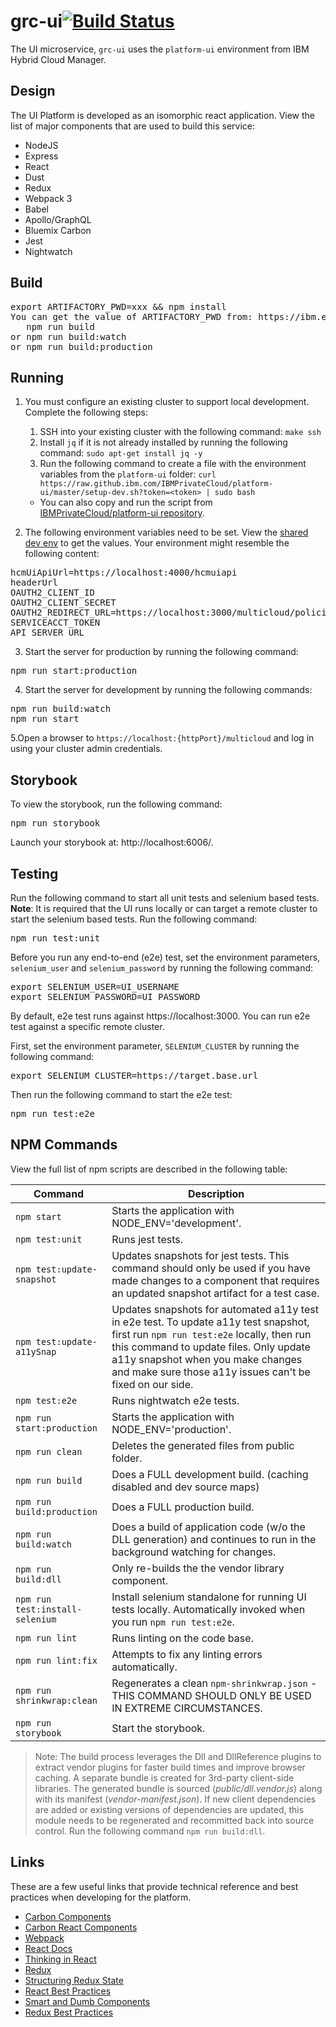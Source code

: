 # grc-ui[![Build Status](https://travis-ci.com/open-cluster-management/grc-ui.svg?token=1xoYGv8XzWhB2heDk2My&branch=master)](https://travis-ci.com/open-cluster-management/grc-ui)
The UI microservice, `grc-ui` uses the `platform-ui` environment from IBM Hybrid Cloud Manager.

## Design

The UI Platform is developed as an isomorphic react application. View the list of major components that are used to build this service:

* NodeJS
* Express
* React
* Dust
* Redux
* Webpack 3
* Babel
* Apollo/GraphQL
* Bluemix Carbon
* Jest
* Nightwatch


## Build

<pre>
export ARTIFACTORY_PWD=xxx && npm install
You can get the value of ARTIFACTORY_PWD from: https://ibm.ent.box.com/notes/287638278960
   npm run build
or npm run build:watch
or npm run build:production
</pre>

## Running

<!--for consistency purposes, I suggest that you change the section title from Running to Installation-->
1. You must configure an existing cluster to support local development. Complete the following steps: <!--The localhost redirect ui registration URL was removed by the auth team.  < is this statement needed?-->

   1. SSH into your existing cluster with the following command: `make ssh`
   2. Install `jq` if it is not already installed by running the following command: `sudo apt-get install jq -y`
   3. Run the following command to create a file with the environment variables from the `platform-ui` folder:
      `curl https://raw.github.ibm.com/IBMPrivateCloud/platform-ui/master/setup-dev.sh?token=<token> | sudo bash`
      
     * You can also copy and run the script from [IBMPrivateCloud/platform-ui repository](https://github.ibm.com/IBMPrivateCloud/platform-ui/blob/master/setup-dev.sh).

2. The following environment variables need to be set. View the [shared dev env](https://ibm.ent.box.com/notes/291748731101) to get the values. Your environment might resemble the following content:

<pre>
hcmUiApiUrl=https://localhost:4000/hcmuiapi
headerUrl
OAUTH2_CLIENT_ID
OAUTH2_CLIENT_SECRET
OAUTH2_REDIRECT_URL=https://localhost:3000/multicloud/policies/auth/callback
SERVICEACCT_TOKEN
API_SERVER_URL
</pre>

3. Start the server for production by running the following command:

<pre>
npm run start:production
</pre>

4. Start the server for development by running the following commands:

<pre>
npm run build:watch
npm run start
</pre>

5.Open a browser to `https://localhost:{httpPort}/multicloud` and log in using your cluster admin credentials.

## Storybook

To view the storybook, run the following command:

<pre>
npm run storybook
</pre>

Launch your storybook at: http://localhost:6006/.

## Testing

Run the following command to start all unit tests and selenium based tests. **Note**: It is required that the UI runs locally or can target a remote cluster to start the selenium based tests. Run the following command:

<pre>
npm run test:unit
</pre>

Before you run any end-to-end (e2e) test, set the environment parameters, `selenium_user` and `selenium_password` by running the following command:

<pre>
export SELENIUM_USER=UI_USERNAME
export SELENIUM_PASSWORD=UI_PASSWORD
</pre>

By default, e2e test runs against https://localhost:3000. You can run e2e test against a specific remote cluster. 

First, set the environment parameter, `SELENIUM_CLUSTER` by running the following command:

<pre>export SELENIUM_CLUSTER=https://target.base.url</pre>

Then run the following command to start the e2e test:

<pre>
npm run test:e2e
</pre>


## NPM Commands

View the full list of npm scripts are described in the following table:

| Command                          | Description                                                                                                                      |
|----------------------------------|----------------------------------------------------------------------------------------------------------------------------------|
| `npm start`                      | Starts the application with NODE_ENV='development'.                                                                               |
| `npm test:unit`                  | Runs jest tests.                                                                                                                |
| `npm test:update-snapshot`       | Updates snapshots for jest tests. This command should only be used if you have made changes to a component that requires an updated snapshot artifact for a test case.|
| `npm test:update-a11ySnap`       | Updates snapshots for automated a11y test in e2e test. To update a11y test snapshot, first run `npm run test:e2e` locally, then run this command to update files. Only update a11y snapshot when you make changes and make sure those a11y issues can't be fixed on our side.|
| `npm test:e2e`                   | Runs nightwatch e2e tests.                                                                                                        |
| `npm run start:production`       | Starts the application with NODE_ENV='production'.                                                                                |
| `npm run clean`                  | Deletes the generated files from public folder.                                                                                  |
| `npm run build`                  | Does a FULL development build.  (caching disabled and dev source maps)                                                           |
| `npm run build:production`       | Does a FULL production build.                                                                                                    |
| `npm run build:watch`            | Does a build of application code (w/o the DLL generation) and continues to run in the background watching for changes.            |
| `npm run build:dll`              | Only re-builds the the vendor library component.                                                                                 |
| `npm run test:install-selenium`  | Install selenium standalone for running UI tests locally. Automatically invoked when you run `npm run test:e2e`.                        |
| `npm run lint`                   | Runs linting on the code base.                                                                                                   |
| `npm run lint:fix`               | Attempts to fix any linting errors automatically.                                                                                |
| `npm run shrinkwrap:clean`       | Regenerates a clean `npm-shrinkwrap.json` - THIS COMMAND SHOULD ONLY BE USED IN EXTREME CIRCUMSTANCES.                           |
| `npm run storybook`              | Start the storybook.  |

> Note: The build process leverages the Dll and DllReference plugins to extract vendor plugins for faster build times and improve browser caching.  A separate bundle is created for 3rd-party client-side libraries.  The generated bundle is sourced (_public/dll.vendor.js_) along with its manifest (_vendor-manifest.json_).  If new client dependencies are added or existing versions of dependencies are updated, this module needs to be regenerated and recommitted back into source control. Run the following command  `npm run build:dll`.

## Links

These are a few useful links that provide technical reference and best practices when developing for the platform.

- [Carbon Components](https://github.com/carbon-design-system/carbon-components)
- [Carbon React Components](https://github.com/carbon-design-system/carbon-components-react)
- [Webpack](https://webpack.js.org)
- [React Docs](https://facebook.github.io/react/docs/hello-world.html)
- [Thinking in React](https://facebook.github.io/react/docs/thinking-in-react.html)
- [Redux](http://redux.js.org)
- [Structuring Redux State](https://hackernoon.com/avoiding-accidental-complexity-when-structuring-your-app-state-6e6d22ad5e2a)
- [React Best Practices](https://engineering.musefind.com/our-best-practices-for-writing-react-components-dec3eb5c3fc8)
- [Smart and Dumb Components](https://medium.com/@dan_abramov/smart-and-dumb-components-7ca2f9a7c7d0)
- [Redux Best Practices](https://medium.com/@kylpo/redux-best-practices-eef55a20cc72)

